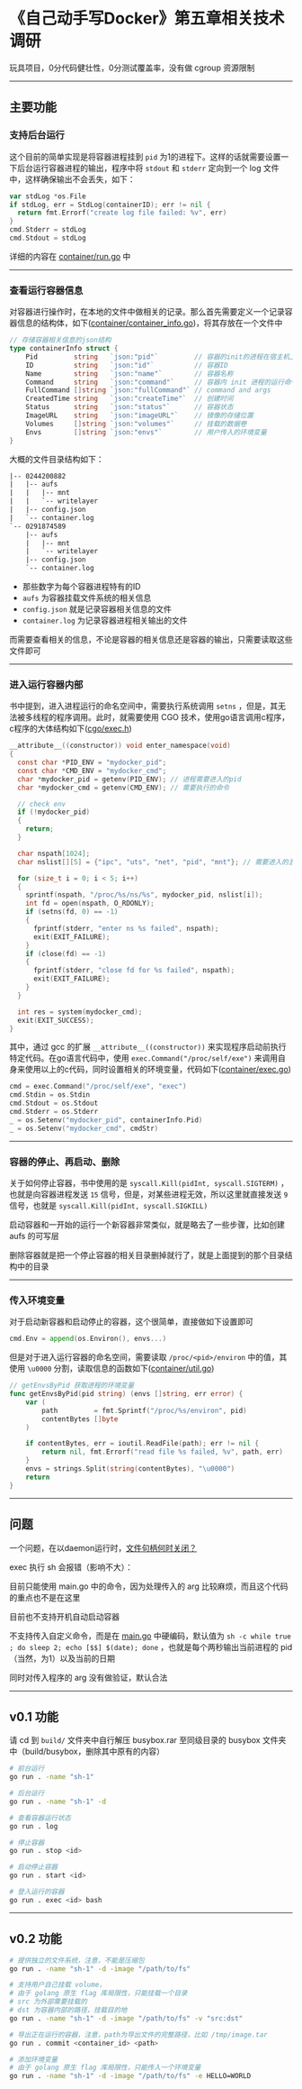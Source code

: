 # 《自己动手写Docker》第五章相关技术调研

玩具项目，0分代码健壮性，0分测试覆盖率，没有做 cgroup 资源限制

---

## 主要功能

### 支持后台运行

这个目前的简单实现是将容器进程挂到 `pid` 为1的进程下。这样的话就需要设置一下后台运行容器进程的输出，程序中将 `stdout` 和 `stderr` 定向到一个 log 文件中，这样确保输出不会丢失，如下：

```go
var stdLog *os.File
if stdLog, err = StdLog(containerID); err != nil {
  return fmt.Errorf("create log file failed: %v", err)
}
cmd.Stderr = stdLog
cmd.Stdout = stdLog
```

详细的内容在 [container/run.go](container/run.go) 中

---

### 查看运行容器信息

对容器进行操作时，在本地的文件中做相关的记录。那么首先需要定义一个记录容器信息的结构体，如下([container/container_info.go](./container/container_info.go))，将其存放在一个文件中

```go
// 存储容器相关信息的json结构
type containerInfo struct {
	Pid         string   `json:"pid"`         // 容器的init的进程在宿主机上的PID
	ID          string   `json:"id"`          // 容器ID
	Name        string   `json:"name"`        // 容器名称
	Command     string   `json:"command"`     // 容器内 init 进程的运行命令
	FullCommand []string `json:"fullCommand"` // command and args
	CreatedTime string   `json:"createTime"`  // 创建时间
	Status      string   `json:"status"`      // 容器状态
	ImageURL    string   `json:"imageURL"`    // 镜像的存储位置
	Volumes     []string `json:"volumes"`     // 挂载的数据卷
	Envs        []string `json:"envs"`        // 用户传入的环境变量
}
```

大概的文件目录结构如下：

```txt
|-- 0244200882
|   |-- aufs
|   |   |-- mnt
|   |   `-- writelayer
|   |-- config.json
|   `-- container.log
`-- 0291874589
    |-- aufs
    |   |-- mnt
    |   `-- writelayer
    |-- config.json
    `-- container.log
```

- 那些数字为每个容器进程特有的ID
- `aufs` 为容器挂载文件系统的相关信息
- `config.json` 就是记录容器相关信息的文件
- `container.log` 为记录容器进程相关输出的文件

而需要查看相关的信息，不论是容器的相关信息还是容器的输出，只需要读取这些文件即可

---

### 进入运行容器内部

书中提到，进入进程运行的命名空间中，需要执行系统调用 `setns` ，但是，其无法被多线程的程序调用。此时，就需要使用 CGO 技术，使用go语言调用c程序，c程序的大体结构如下([cgo/exec.h](./cgo/exec.h))

```c
__attribute__((constructor)) void enter_namespace(void)
{
  const char *PID_ENV = "mydocker_pid";
  const char *CMD_ENV = "mydocker_cmd";
  char *mydocker_pid = getenv(PID_ENV); // 进程需要进入的pid
  char *mydocker_cmd = getenv(CMD_ENV); // 需要执行的命令

  // check env
  if (!mydocker_pid)
  {
    return;
  }

  char nspath[1024];
  char nslist[][5] = {"ipc", "uts", "net", "pid", "mnt"}; // 需要进入的五种namespace

  for (size_t i = 0; i < 5; i++)
  {
    sprintf(nspath, "/proc/%s/ns/%s", mydocker_pid, nslist[i]);
    int fd = open(nspath, O_RDONLY);
    if (setns(fd, 0) == -1)
    {
      fprintf(stderr, "enter ns %s failed", nspath);
      exit(EXIT_FAILURE);
    }
    if (close(fd) == -1)
    {
      fprintf(stderr, "close fd for %s failed", nspath);
      exit(EXIT_FAILURE);
    }
  }

  int res = system(mydocker_cmd);
  exit(EXIT_SUCCESS);
}
```

其中，通过 gcc 的扩展  `__attribute__((constructor))` 来实现程序启动前执行特定代码。在go语言代码中，使用 `exec.Command("/proc/self/exe")` 来调用自身来使用以上的c代码，同时设置相关的环境变量，代码如下([container/exec.go](./container/exec.go))

```go
cmd = exec.Command("/proc/self/exe", "exec")
cmd.Stdin = os.Stdin
cmd.Stdout = os.Stdout
cmd.Stderr = os.Stderr
_ = os.Setenv("mydocker_pid", containerInfo.Pid)
_ = os.Setenv("mydocker_cmd", cmdStr)
```
---

### 容器的停止、再启动、删除

关于如何停止容器，书中使用的是 `syscall.Kill(pidInt, syscall.SIGTERM)` ，也就是向容器进程发送 `15` 信号，但是，对某些进程无效，所以这里就直接发送 `9` 信号，也就是 `syscall.Kill(pidInt, syscall.SIGKILL)`

启动容器和一开始的运行一个新容器非常类似，就是略去了一些步骤，比如创建 aufs 的可写层

删除容器就是把一个停止容器的相关目录删掉就行了，就是上面提到的那个目录结构中的目录

---

### 传入环境变量

对于启动新容器和启动停止的容器，这个很简单，直接做如下设置即可

```go
cmd.Env = append(os.Environ(), envs...)
```

但是对于进入运行容器的命名空间，需要读取 `/proc/<pid>/environ` 中的值，其使用 `\u0000` 分割，读取信息的函数如下([container/util.go](./container/util.go))

```go
// getEnvsByPid 获取进程的环境变量
func getEnvsByPid(pid string) (envs []string, err error) {
	var (
		path         = fmt.Sprintf("/proc/%s/environ", pid)
		contentBytes []byte
	)

	if contentBytes, err = ioutil.ReadFile(path); err != nil {
		return nil, fmt.Errorf("read file %s failed, %v", path, err)
	}
	envs = strings.Split(string(contentBytes), "\u0000")
	return
}
```

---

## 问题

一个问题，在以daemon运行时，[文件句柄何时关闭？](./container/log.go)

exec 执行 sh 会报错（影响不大）：

目前只能使用 main.go 中的命令，因为处理传入的 arg 比较麻烦，而且这个代码的重点也不是在这里

目前也不支持开机自动启动容器

不支持传入自定义命令，而是在 [main.go](main.go) 中硬编码，默认值为 `sh -c while true ; do sleep 2; echo [$$] $(date); done` ，也就是每个两秒输出当前进程的 pid （当然，为1）以及当前的日期

同时对传入程序的 arg 没有做验证，默认合法

---

## v0.1 功能

请 cd 到 `build/` 文件夹中自行解压 busybox.rar 至同级目录的 busybox 文件夹中（build/busybox，删除其中原有的内容）

```bash
# 前台运行
go run . -name "sh-1"

# 后台运行
go run . -name "sh-1" -d

# 查看容器运行状态
go run . log

# 停止容器
go run . stop <id>

# 启动停止容器
go run . start <id>

# 登入运行的容器
go run . exec <id> bash
```

---

## v0.2 功能

```bash
# 提供独立的文件系统，注意，不能是压缩包
go run . -name "sh-1" -d -image "/path/to/fs"

# 支持用户自己挂载 volume，
# 由于 golang 原生 flag 库局限性，只能挂载一个目录
# src 为外部需要挂载的
# dst 为容器内部的路径，挂载目的地
go run . -name "sh-1" -d -image "/path/to/fs" -v "src:dst"

# 导出正在运行的容器，注意，path为导出文件的完整路径，比如 /tmp/image.tar
go run . commit <container_id> <path>

# 添加环境变量
# 由于 golang 原生 flag 库局限性，只能传入一个环境变量
go run . -name "sh-1" -d -image "/path/to/fs" -e HELLO=WORLD
```
